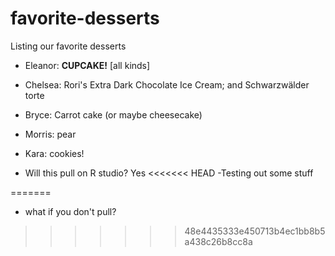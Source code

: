 # favorite-desserts

Listing our favorite desserts

- Eleanor: **CUPCAKE!** [all kinds]
- Chelsea: Rori's Extra Dark Chocolate Ice Cream; and Schwarzwälder torte
- Bryce: Carrot cake (or maybe cheesecake)
- Morris: pear
- Kara: cookies!

- Will this pull on R studio? Yes
<<<<<<< HEAD
-Testing out some stuff

=======
- what if you don't pull? 
>>>>>>> 48e4435333e450713b4ec1bb8b5a438c26b8cc8a

